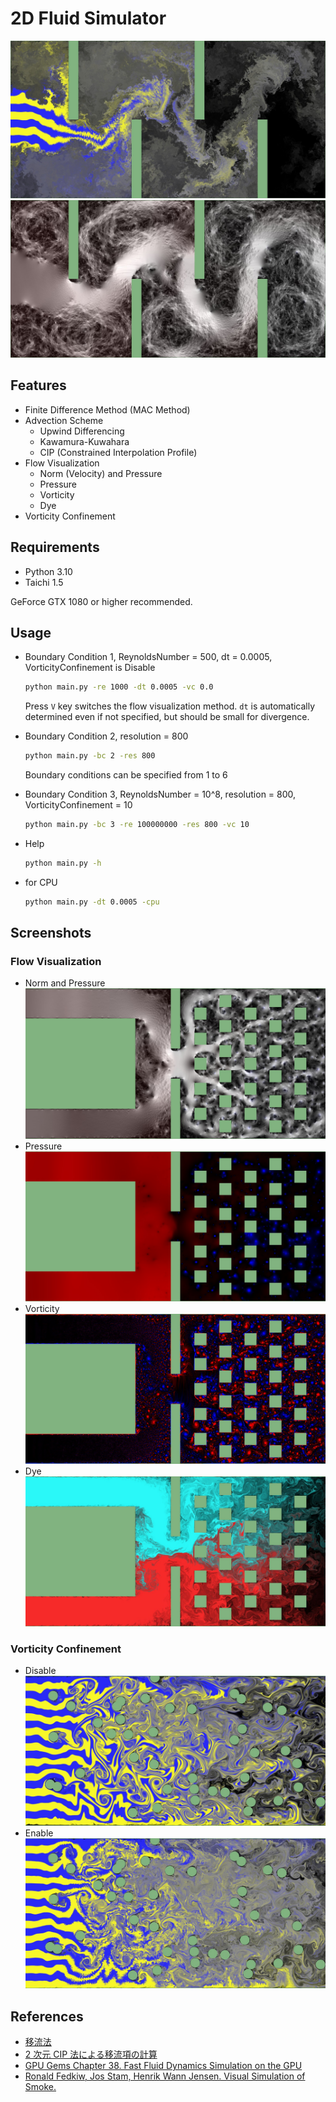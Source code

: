 # 2D Fluid Simulator

![baundary_condition_2_dye](./images/bc2_res1600_cip_dye.jpg)
![baundary_condition_2_norm](./images/bc2_res1600_cip_norm.jpg)

## Features

- Finite Difference Method (MAC Method)
- Advection Scheme
  - Upwind Differencing
  - Kawamura-Kuwahara
  - CIP (Constrained Interpolation Profile)
- Flow Visualization
  - Norm (Velocity) and Pressure
  - Pressure
  - Vorticity
  - Dye
- Vorticity Confinement

## Requirements

- Python 3.10
- Taichi 1.5

GeForce GTX 1080 or higher recommended.

## Usage

- Boundary Condition 1, ReynoldsNumber = 500, dt = 0.0005, VorticityConfinement is Disable
  ```bash
  python main.py -re 1000 -dt 0.0005 -vc 0.0
  ```
  Press `V` key switches the flow visualization method.
  `dt` is automatically determined even if not specified, but should be small for divergence.
- Boundary Condition 2, resolution = 800
  ```bash
  python main.py -bc 2 -res 800
  ```
  Boundary conditions can be specified from 1 to 6
- Boundary Condition 3, ReynoldsNumber = 10^8, resolution = 800, VorticityConfinement = 10
  ```bash
  python main.py -bc 3 -re 100000000 -res 800 -vc 10
  ```
- Help
  ```bash
  python main.py -h
  ```

- for CPU
  ```bash
  python main.py -dt 0.0005 -cpu
  ```

## Screenshots

### Flow Visualization

- Norm and Pressure
  ![norm_and_pressure](./images/bc5_res800_cip_norm.jpg)
- Pressure
  ![pressure](./images/bc5_res800_cip_pressure.jpg)
- Vorticity
  ![vorticity](./images/bc5_res800_cip_vorticity.jpg)
- Dye
  ![dye](./images/bc5_res800_cip_dye.jpg)

### Vorticity Confinement

- Disable
  ![no_vorticity_confinement](./images/bc3_res800_cip_dye_novc.jpg)
- Enable
  ![vorticity_confinement](./images/bc3_res800_cip_dye_vc.jpg)

## References

- [移流法](https://pbcglab.jp/cgi-bin/wiki/index.php?%E7%A7%BB%E6%B5%81%E6%B3%95)
- [2 次元 CIP 法による移流項の計算](https://i-ric.org/yasu/nbook2/04_Chapt04.html#cip)
- [GPU Gems Chapter 38. Fast Fluid Dynamics Simulation on the GPU
  ](https://developer.nvidia.com/gpugems/gpugems/part-vi-beyond-triangles/chapter-38-fast-fluid-dynamics-simulation-gpu)
- [Ronald Fedkiw, Jos Stam, Henrik Wann Jensen. Visual Simulation of Smoke.](https://web.stanford.edu/class/cs237d/smoke.pdf)
